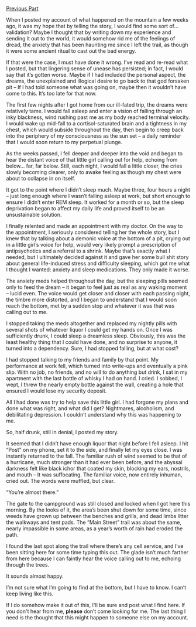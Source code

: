 [Previous Part](https://www.reddit.com/r/nosleep/comments/1n8zs1m/i_found_a_missing_girl_at_the_bottom_of_a_hole/?utm_source=share&utm_medium=web3x&utm_name=web3xcss&utm_term=1&utm_content=share_button)

When I posted my account of what happened on the mountain a few weeks ago, it was my hope that by telling the story, I would find some sort of… validation? Maybe I thought that by writing down my experience and sending it out to the world, it would somehow rid me of the feelings of dread, the anxiety that has been haunting me since I left the trail, as though it were some ancient ritual to cast out the bad energy.



If that were the case, I must have done it wrong. I’ve read and re-read what I posted, but that lingering sense of unease has persisted; in fact, I would say that it’s gotten worse. Maybe if I had included the personal aspect, the dreams, the unexplained and illogical desire to go back to that god forsaken pit – If I had told someone what was going on, maybe then it wouldn’t have come to this. It’s too late for that now.



The first few nights after I got home from our ill-fated trip, the dreams were relatively tame. I would fall asleep and enter a vision of falling through an inky blackness, wind rushing past me as my body reached terminal velocity. I would wake up mid-fall to a cortisol-saturated brain and a tightness in my chest, which would subside throughout the day, then begin to creep back into the periphery of my consciousness as the sun set – a daily reminder that I would soon return to my perpetual plunge.



As the weeks passed, I fell deeper and deeper into the void and began to hear the distant voice of that little girl calling out for help, echoing from below… far, far below. Still, each night, I would fall a little closer, the cries slowly becoming clearer, only to awake feeling as though my chest were about to collapse in on itself. 



It got to the point where I didn’t sleep much. Maybe three, four hours a night – just long enough where I wasn’t falling asleep at work, but short enough to ensure I didn’t enter REM sleep. It worked for a month or so, but the sleep deprivation began to affect my daily life and proved itself to be an unsustainable solution.



I finally relented and made an appointment with my doctor. On the way to the appointment, I seriously considered telling her the whole story, but I knew that by talking about a demonic voice at the bottom of a pit, crying out in a little girl’s voice for help, would very likely prompt a prescription of antipsychotics and a referral to a shrink. Maybe that’s exactly what I needed, but I ultimately decided against it and gave her some bull shit story about general life-induced stress and difficulty sleeping, which got me what I thought I wanted: anxiety and sleep medications. They only made it worse.



The anxiety meds helped throughout the day, but the sleeping pills seemed only to feed the dream – it began to feel just as real as any waking moment – lucid even. The voice would get closer and closer with each passing night, the timbre more distorted, and I began to understand that I would soon reach the bottom, met by a sudden stop and whatever it was that was calling out to me.



I stopped taking the meds altogether and replaced my nightly pills with several shots of whatever liquor I could get my hands on. Once I was sufficiently drunk, I could sleep a dreamless sleep. Obviously, this was the least healthy thing that I could have done, and no surprise to anyone, it turned into a dependency. Sure, I had stopped falling, but at what cost?



I had stopped talking to my friends and family by that point. My performance at work fell, which turned into write-ups and eventually a pink slip. With no job, no friends, and no will to do anything but drink, I sat in my apartment with the last bottle of whisky I had on hand. I cried. I sobbed, I wept, I threw the nearly empty bottle against the wall, creating a hole that ensured I would lose my security deposit.



All I had done was try to help save this little girl. I had forgone my plans and done what was right, and what did I get? Nightmares, alcoholism, and debilitating depression. I couldn’t understand why this was happening to me.



So, half drunk, still in denial, I posted my story.



It seemed that I didn’t have enough liquor that night before I fell asleep. I hit “Post” on my phone, set it to the side, and finally let my eyes close. I was instantly returned to the fall. The familiar rush of wind seemed to be that of a hurricane, much stronger than it had ever been before, and the abyssal darkness felt like black ichor that coated my skin, blocking my ears, nostrils, and mouth – It was suffocating. The familiar voice, now entirely inhuman, cried out. The words were muffled, but clear.



“You’re almost there.”

  


The gate to the campground was still closed and locked when I got here this morning. By the looks of it, the area’s been shut down for some time, since weeds have grown up between the benches and grills, and dead limbs litter the walkways and tent pads. The “Main Street” trail was about the same, nearly impassible in some areas, as a year’s worth of rain had eroded the path.



I found the last spot along the trail where there’s any cell service, and I’ve been sitting here for some time typing this out. The glade isn’t much farther from here because I can faintly hear the voice calling out to me, echoing through the trees.



It sounds almost happy.



I’m not sure what I’m going to find at the bottom, but I have to know. I can’t keep living like this.



If I do somehow make it out of this, I'll be sure and post what I find here. If you don't hear from me, **please** don’t come looking for me. The last thing I need is the thought that this might happen to someone else on my account. 